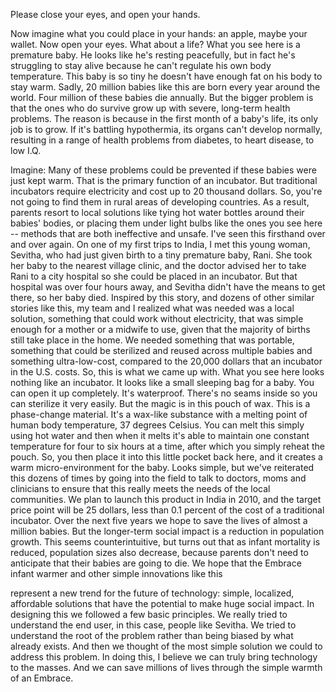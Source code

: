 
Please close your eyes,
and open your hands.

Now imagine what you could place in your hands:
an apple, maybe your wallet.
Now open your eyes.
What about a life?
What you see here is a premature baby.
He looks like he&#39;s resting peacefully, but in fact he&#39;s struggling to stay alive
because he can&#39;t regulate his own body temperature.
This baby is so tiny he doesn&#39;t have
enough fat on his body to stay warm.
Sadly, 20 million babies like this
are born every year around the world.
Four million of these babies die annually.
But the bigger problem is that the ones who do survive
grow up with severe, long-term health problems.
The reason is because in the first month of a baby&#39;s life,
its only job is to grow.
If it&#39;s battling hypothermia, its organs can&#39;t develop normally,
resulting in a range of health problems
from diabetes, to heart disease,
to low I.Q.

Imagine: Many of these problems could be prevented
if these babies were just kept warm.
That is the primary function of an incubator.
But traditional incubators require electricity
and cost up to 20 thousand dollars.
So, you&#39;re not going to find them in rural areas of developing countries.
As a result, parents resort to local solutions
like tying hot water bottles around their babies&#39; bodies,
or placing them under light bulbs like the ones you see here --
methods that are both ineffective and unsafe.
I&#39;ve seen this firsthand over and over again.
On one of my first trips to India, I met this young woman, Sevitha,
who had just given birth to a tiny premature baby, Rani.
She took her baby to the nearest village clinic,
and the doctor advised her to take Rani
to a city hospital so she could be placed in an incubator.
But that hospital was over four hours away,
and Sevitha didn&#39;t have the means to get there,
so her baby died.
Inspired by this story, and dozens of other similar stories like this,
my team and I realized what was needed was a local solution,
something that could work without electricity,
that was simple enough for a mother or a midwife to use,
given that the majority of births still take place in the home.
We needed something that was portable,
something that could be sterilized and reused across multiple babies
and something ultra-low-cost,
compared to the 20,000 dollars
that an incubator in the U.S. costs.
So, this is what we came up with.
What you see here looks nothing like an incubator.
It looks like a small sleeping bag for a baby.
You can open it up completely. It&#39;s waterproof.
There&#39;s no seams inside so you can sterilize it very easily.
But the magic is in this pouch of wax.
This is a phase-change material.
It&#39;s a wax-like substance with a melting point
of human body temperature, 37 degrees Celsius.
You can melt this simply using hot water
and then when it melts it&#39;s able to maintain one constant temperature
for four to six hours at a time,
after which you simply reheat the pouch.
So, you then place it into this little pocket back here,
and it creates a warm micro-environment
for the baby.
Looks simple, but we&#39;ve reiterated this dozens of times
by going into the field to talk to doctors, moms and clinicians
to ensure that this really meets the needs of the local communities.
We plan to launch this product in India in 2010,
and the target price point will be 25 dollars,
less than 0.1 percent of the cost
of a traditional incubator.
Over the next five years we hope to save the lives
of almost a million babies.
But the longer-term social impact is a reduction in population growth.
This seems counterintuitive,
but turns out that as infant mortality is reduced,
population sizes also decrease,
because parents don&#39;t need to anticipate
that their babies are going to die.
We hope that the Embrace infant warmer
and other simple innovations like this

represent a new trend for the future of technology:
simple, localized, affordable solutions
that have the potential to make huge social impact.
In designing this we followed a few basic principles.
We really tried to understand the end user,
in this case, people like Sevitha.
We tried to understand the root of the problem
rather than being biased by what already exists.
And then we thought of the most simple solution we could
to address this problem.
In doing this, I believe we can truly bring technology to the masses.
And we can save millions of lives through the simple warmth of an Embrace.
